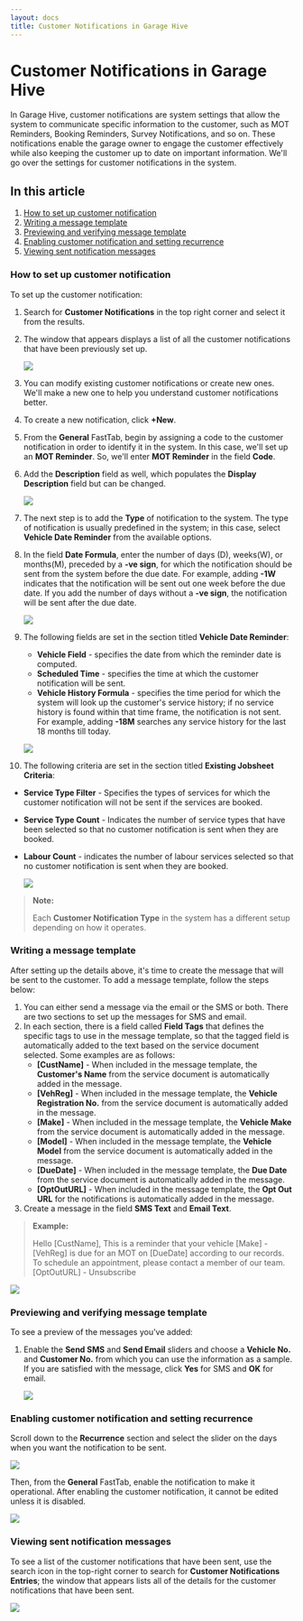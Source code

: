 ```yaml
---
layout: docs
title: Customer Notifications in Garage Hive
---
```


# Customer Notifications in Garage Hive

In Garage Hive, customer notifications are system settings that allow the system to communicate specific information to the customer, such as MOT Reminders, Booking Reminders, Survey Notifications, and so on. These notifications enable the garage owner to engage the customer effectively while also keeping the customer up to date on important information. We'll go over the settings for customer notifications in the system.

## In this article
1. [How to set up customer notification](#how-to-set-up-customer-notification)
2. [Writing a message template](#writing-a-message-template)
3. [Previewing and verifying message template](#previewing-and-verifying-message-template)
4. [Enabling customer notification and setting recurrence](#enabling-customer-notification-and-setting-recurrence)
4. [Viewing sent notification messages](#viewing-sent-notification-messages)

### How to set up customer notification
To set up the customer notification:
1. Search for **Customer Notifications** in the top right corner and select it from the results.
2. The window that appears displays a list of all the customer notifications that have been previously set up.

   ![](media/garagehive-customer-notifications1.gif)

3. You can modify existing customer notifications or create new ones. We'll make a new one to help you understand customer notifications better.
4. To create a new notification, click **+New**.
5. From the **General** FastTab, begin by assigning a code to the customer notification in order to identify it in the system. In this case, we'll set up an **MOT Reminder**. So, we'll enter **MOT Reminder** in the field **Code**.
6. Add the **Description** field as well, which populates the **Display Description** field but can be changed.

   ![](media/garagehive-customer-notifications2.gif)

7. The next step is to add the **Type** of notification to the system. The type of notification is usually predefined in the system; in this case, select **Vehicle Date Reminder** from the available options.
8. In the field **Date Formula**, enter the number of days (D), weeks(W), or months(M), preceded by a **-ve sign**, for which the notification should be sent from the system before the due date. For example, adding **-1W** indicates that the notification will be sent out one week before the due date. If you add the number of days without a **-ve sign**, the notification will be sent after the due date.

   ![](media/garagehive-customer-notifications3.gif)

9. The following fields are set in the section titled **Vehicle Date Reminder**:
   * **Vehicle Field** - specifies the date from which the reminder date is computed.
   * **Scheduled Time** - specifies the time at which the customer notification will be sent.
   * **Vehicle History Formula** - specifies the time period for which the system will look up the customer's service history; if no service history is found within that time frame, the notification is not sent. For example, adding **-18M** searches any service history for the last 18 months till today.

   ![](media/garagehive-customer-notifications4.gif)

10. The following criteria are set in the section titled **Existing Jobsheet Criteria**: 
   * **Service Type Filter** - Specifies the types of services for which the customer notification will not be sent if the services are booked.
* **Service Type Count** - Indicates the number of service types that have been selected so that no customer notification is sent when they are booked.
* **Labour Count** - indicates the number of labour services selected so that no customer notification is sent when they are booked.

    ![](media/garagehive-customer-notifications5.gif)

> **Note:**
>
> Each **Customer Notification Type** in the system has a different setup depending on how it operates.

### Writing a message template
After setting up the details above, it's time to create the message that will be sent to the customer. To add a message template, follow the steps below:
1. You can either send a message via the email or the SMS or both. There are two sections to set up the messages for SMS and email.
2. In each section, there is a field called **Field Tags** that defines the specific tags to use in the message template, so that the tagged field is automatically added to the text based on the service document selected. Some examples are as follows:
   * **[CustName]** - When included in the message template, the **Customer's Name** from the service document is automatically added in the message.
   * **[VehReg]** - When included in the message template, the **Vehicle Registration No.** from the service document is automatically added in the message.
   * **[Make]** - When included in the message template, the **Vehicle Make** from the service document is automatically added in the message.
   * **[Model]** - When included in the message template, the **Vehicle Model** from the service document is automatically added in the message.
   * **[DueDate]** - When included in the message template, the **Due Date** from the service document is automatically added in the message.
   * **[OptOutURL]** - When included in the message template, the **Opt Out URL** for the notifications is automatically added in the message.
3. Create a message in the field **SMS Text** and **Email Text**.

> **Example:**
>
> Hello [CustName], This is a reminder that your vehicle [Make] - [VehReg] is due for an MOT on [DueDate] according to our records.
> To schedule an appointment, please contact a member of our team. [OptOutURL] - Unsubscribe

   ![](media/garagehive-customer-notifications6.gif)

### Previewing and verifying message template
To see a preview of the messages you've added:
1. Enable the **Send SMS** and **Send Email** sliders and choose a **Vehicle No.** and **Customer No.** from which you can use the information as a sample. If you are satisfied with the message, click **Yes** for SMS and **OK** for email.

   ![](media/garagehive-customer-notifications7.gif)

### Enabling customer notification and setting recurrence
Scroll down to the **Recurrence** section and select the slider on the days when you want the notification to be sent.

![](media/garagehive-customer-notifications8.gif)

Then, from the **General** FastTab, enable the notification to make it operational. After enabling the customer notification, it cannot be edited unless it is disabled.

![](media/garagehive-customer-notifications9.gif)

### Viewing sent notification messages
To see a list of the customer notifications that have been sent, use the search icon in the top-right corner to search for **Customer Notifications Entries**; the window that appears lists all of the details for the customer notifications that have been sent.

![](media/garagehive-customer-notifications10.gif)

